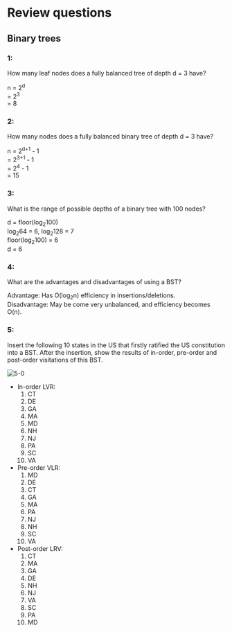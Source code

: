 # Review questions

## Binary trees

### 1:

How many leaf nodes does a fully balanced tree of depth d = 3 have?

n = 2<sup>d</sup>  
= 2<sup>3</sup>  
= 8

### 2:

How many nodes does a fully balanced binary tree of depth d = 3 have?

n = 2<sup>d+1</sup> - 1  
= 2<sup>3+1</sup> - 1  
= 2<sup>4</sup> - 1  
= 15

### 3:

What is the range of possible depths of a binary tree with 100 nodes?

d = floor(log<sub>2</sub>100)  
log<sub>2</sub>64 = 6, log<sub>2</sub>128 = 7  
floor(log<sub>2</sub>100) = 6  
d = 6

### 4:

What are the advantages and disadvantages of using a BST?

Advantage: Has O(log<sub>2</sub>n) efficiency in insertions/deletions.  
Disadvantage: May be come very unbalanced, and efficiency becomes O(n).

### 5:

Insert the following 10 states in the US that firstly ratified the US constitution into a BST. After the insertion, show the results of in-order, pre-order and post-order visitations of this BST.

![5-0](http://snag.gy/B3Cjn.jpg)

- In-order LVR:
	1. CT
	2. DE
	3. GA
	4. MA
	5. MD
	6. NH
	7. NJ
	8. PA
	9. SC
	10. VA
- Pre-order VLR:
	1. MD
	2. DE
	3. CT
	4. GA
	5. MA
	6. PA
	7. NJ
	8. NH
	9. SC
	10. VA
- Post-order LRV:
	1. CT
	2. MA
	3. GA
	4. DE
	5. NH
	6. NJ
	7. VA
	8. SC
	9. PA
	10. MD

